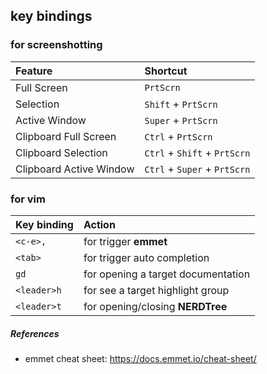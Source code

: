 ## key bindings

### for screenshotting

| Feature | Shortcut |
| :----- | :------ |
| Full Screen | `PrtScrn` |
| Selection | `Shift` + `PrtScrn` |
| Active Window | `Super` + `PrtScrn` |
| Clipboard Full Screen | `Ctrl` + `PrtScrn` |
| Clipboard Selection | `Ctrl` + `Shift` + `PrtScrn` |
| Clipboard Active Window | `Ctrl` + `Super` + `PrtScrn` |

### for vim

| Key binding | Action |
| :----- | :------ |
| `<c-e>,` | for trigger **emmet** |
| `<tab>` | for trigger auto completion |
| `gd` | for opening a target documentation |
| `<leader>h` | for see a target highlight group |
| `<leader>t` | for opening/closing **NERDTree** |

##### References

- emmet cheat sheet: https://docs.emmet.io/cheat-sheet/
